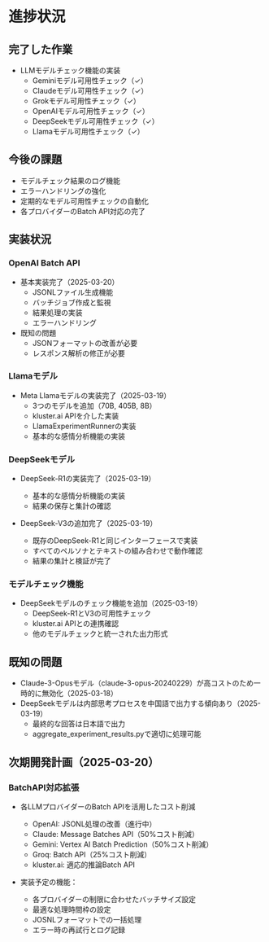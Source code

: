 # 進捗状況

## 完了した作業
- LLMモデルチェック機能の実装
  - Geminiモデル可用性チェック（✓）
  - Claudeモデル可用性チェック（✓）
  - Grokモデル可用性チェック（✓）
  - OpenAIモデル可用性チェック（✓）
  - DeepSeekモデル可用性チェック（✓）
  - Llamaモデル可用性チェック（✓）

## 今後の課題
- モデルチェック結果のログ機能
- エラーハンドリングの強化
- 定期的なモデル可用性チェックの自動化
- 各プロバイダーのBatch API対応の完了

## 実装状況

### OpenAI Batch API
- 基本実装完了（2025-03-20）
  - JSONLファイル生成機能
  - バッチジョブ作成と監視
  - 結果処理の実装
  - エラーハンドリング
- 既知の問題
  - JSONフォーマットの改善が必要
  - レスポンス解析の修正が必要

### Llamaモデル
- Meta Llamaモデルの実装完了（2025-03-19）
  - 3つのモデルを追加（70B, 405B, 8B）
  - kluster.ai APIを介した実装
  - LlamaExperimentRunnerの実装
  - 基本的な感情分析機能の実装

### DeepSeekモデル
- DeepSeek-R1の実装完了（2025-03-19）
  - 基本的な感情分析機能の実装
  - 結果の保存と集計の確認
  
- DeepSeek-V3の追加完了（2025-03-19）
  - 既存のDeepSeek-R1と同じインターフェースで実装
  - すべてのペルソナとテキストの組み合わせで動作確認
  - 結果の集計と検証が完了

### モデルチェック機能
- DeepSeekモデルのチェック機能を追加（2025-03-19）
  - DeepSeek-R1とV3の可用性チェック
  - kluster.ai APIとの連携確認
  - 他のモデルチェックと統一された出力形式

## 既知の問題
- Claude-3-Opusモデル（claude-3-opus-20240229）が高コストのため一時的に無効化（2025-03-18）
- DeepSeekモデルは内部思考プロセスを中国語で出力する傾向あり（2025-03-19）
  - 最終的な回答は日本語で出力
  - aggregate_experiment_results.pyで適切に処理可能

## 次期開発計画（2025-03-20）
### BatchAPI対応拡張
- 各LLMプロバイダーのBatch APIを活用したコスト削減
  - OpenAI: JSONL処理の改善（進行中）
  - Claude: Message Batches API（50%コスト削減）
  - Gemini: Vertex AI Batch Prediction（50%コスト削減）
  - Groq: Batch API（25%コスト削減）
  - kluster.ai: 適応的推論Batch API

- 実装予定の機能：
  - 各プロバイダーの制限に合わせたバッチサイズ設定
  - 最適な処理時間枠の設定
  - JOSNLフォーマットでの一括処理
  - エラー時の再試行とログ記録
